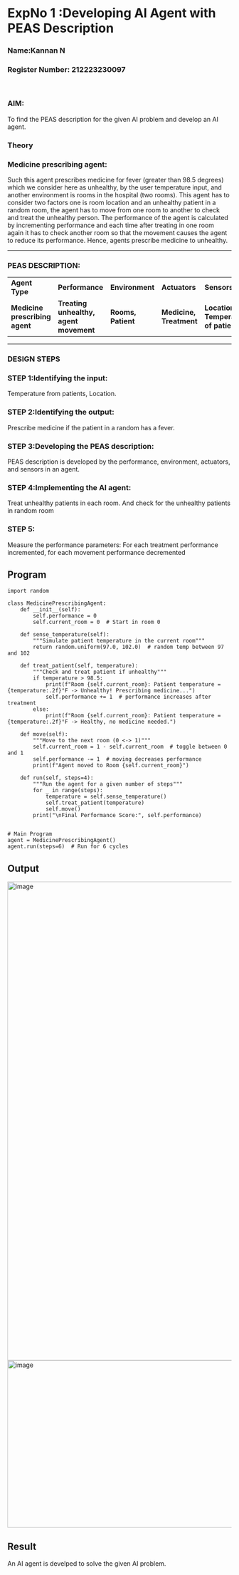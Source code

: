 <h1>ExpNo 1 :Developing AI Agent with PEAS Description</h1>
<h3>Name:Kannan N</h3>
<h3>Register Number: 212223230097</h3>
<br>
<h3>AIM:</h3>
<p>To find the PEAS description for the given AI problem and develop an AI agent.</p>

<h3>Theory</h3>
<h3>Medicine prescribing agent:</h3>
<p>Such this agent prescribes medicine for fever (greater than 98.5 degrees) which we consider here as unhealthy, by the user temperature input, and another environment is rooms in the hospital (two rooms). This agent has to consider two factors one is room location and an unhealthy patient in a random room, the agent has to move from one room to another to check and treat the unhealthy person. The performance of the agent is calculated by incrementing performance and each time after treating in one room again it has to check another room so that the movement causes the agent to reduce its performance. Hence, agents prescribe medicine to unhealthy.</p>
<hr>
<h3>PEAS DESCRIPTION:</h3>
<table>
  <tr>
    <td><strong>Agent Type</strong></td>
    <td><strong>Performance</strong></td>
     <td><strong>Environment</strong></td>
    <td><strong>Actuators</strong></td>
    <td><strong>Sensors</strong></td>
  </tr>
    <tr>
    <td><strong>Medicine prescribing agent</strong></td>
    <td><strong>Treating unhealthy, agent movement</strong></td>
     <td><strong>Rooms, Patient</strong></td>
    <td><strong>Medicine, Treatment</strong></td>
    <td><strong>Location, Temperature of patient</strong></td>
  </tr>
</table>
<hr>
<H3>DESIGN STEPS</H3>
<h3>STEP 1:Identifying the input:</h3>
<p>Temperature from patients, Location.</p>
<h3>STEP 2:Identifying the output:</h3>
<p>Prescribe medicine if the patient in a random has a fever.</p>
<h3>STEP 3:Developing the PEAS description:</h3>
<p>PEAS description is developed by the performance, environment, actuators, and sensors in an agent.</p>
<h3>STEP 4:Implementing the AI agent:</h3>
<p>Treat unhealthy patients in each room. And check for the unhealthy patients in random room</p>
<h3>STEP 5:</h3>
<p>Measure the performance parameters: For each treatment performance incremented, for each movement performance decremented</p>


## Program

```
import random

class MedicinePrescribingAgent:
    def __init__(self):
        self.performance = 0
        self.current_room = 0  # Start in room 0
    
    def sense_temperature(self):
        """Simulate patient temperature in the current room"""
        return random.uniform(97.0, 102.0)  # random temp between 97 and 102
    
    def treat_patient(self, temperature):
        """Check and treat patient if unhealthy"""
        if temperature > 98.5:
            print(f"Room {self.current_room}: Patient temperature = {temperature:.2f}°F -> Unhealthy! Prescribing medicine...")
            self.performance += 1  # performance increases after treatment
        else:
            print(f"Room {self.current_room}: Patient temperature = {temperature:.2f}°F -> Healthy, no medicine needed.")
    
    def move(self):
        """Move to the next room (0 <-> 1)"""
        self.current_room = 1 - self.current_room  # toggle between 0 and 1
        self.performance -= 1  # moving decreases performance
        print(f"Agent moved to Room {self.current_room}")
    
    def run(self, steps=4):
        """Run the agent for a given number of steps"""
        for _ in range(steps):
            temperature = self.sense_temperature()
            self.treat_patient(temperature)
            self.move()
        print("\nFinal Performance Score:", self.performance)


# Main Program
agent = MedicinePrescribingAgent()
agent.run(steps=6)  # Run for 6 cycles
```

## Output
<img width="1912" height="1075" alt="image" src="https://github.com/user-attachments/assets/45e23627-af9e-4f4f-8ab2-d232bcac7798" />
<img width="793" height="376" alt="image" src="https://github.com/user-attachments/assets/4deef468-b218-489e-9e70-c941a8cfacba" />


## Result
An AI agent is develped to solve the given AI problem.
